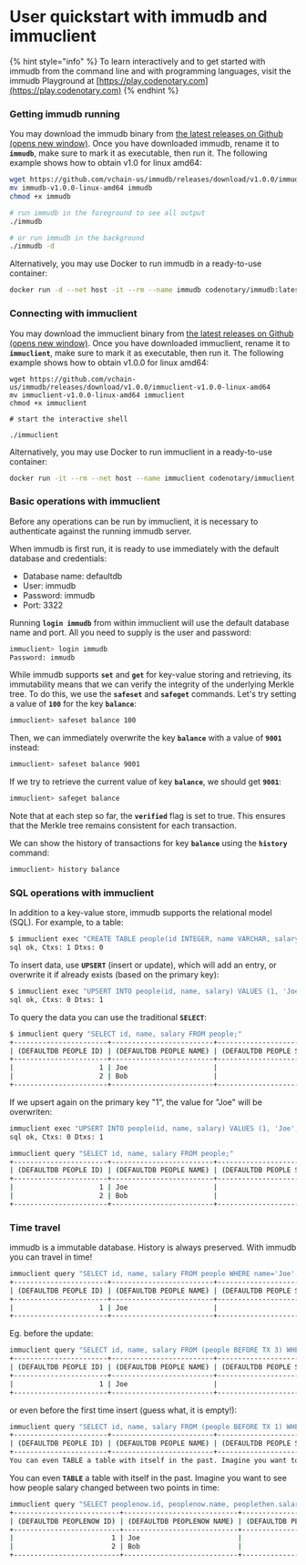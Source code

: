 # User quickstart with immudb and immuclient

{% hint style="info" %}
To learn interactively and to get started with immudb from the command line and with programming languages, visit the immudb Playground at [https://play.codenotary.com](https://play.codenotary.com)
{% endhint %}

### Getting immudb running <a href="#getting-immudb-running" id="getting-immudb-running"></a>

You may download the immudb binary from [the latest releases on Github (opens new window)](https://github.com/codenotary/immudb/releases/latest). Once you have downloaded immudb, rename it to **`immudb`**, make sure to mark it as executable, then run it. The following example shows how to obtain v1.0 for linux amd64:

```bash
wget https://github.com/vchain-us/immudb/releases/download/v1.0.0/immudb-v1.0.0-linux-amd64
mv immudb-v1.0.0-linux-amd64 immudb
chmod +x immudb

# run immudb in the foreground to see all output
./immudb

# or run immudb in the background
./immudb -d
```

Alternatively, you may use Docker to run immudb in a ready-to-use container:

```bash
docker run -d --net host -it --rm --name immudb codenotary/immudb:latest
```

### Connecting with immuclient

You may download the immuclient binary from [the latest releases on Github (opens new window)](https://github.com/codenotary/immudb/releases/latest). Once you have downloaded immuclient, rename it to **`immuclient`**, make sure to mark it as executable, then run it. The following example shows how to obtain v1.0.0 for linux amd64:

```
wget https://github.com/vchain-us/immudb/releases/download/v1.0.0/immuclient-v1.0.0-linux-amd64
mv immuclient-v1.0.0-linux-amd64 immuclient
chmod +x immuclient

# start the interactive shell

./immuclient
```

Alternatively, you may use Docker to run immuclient in a ready-to-use container:

```bash
docker run -it --rm --net host --name immuclient codenotary/immuclient:latest
```

### Basic operations with immuclient <a href="#basic-operations-with-immuclient" id="basic-operations-with-immuclient"></a>

Before any operations can be run by immuclient, it is necessary to authenticate against the running immudb server.

When immudb is first run, it is ready to use immediately with the default database and credentials:

* Database name: defaultdb
* User: immudb
* Password: immudb
* Port: 3322

Running **`login immudb`** from within immuclient will use the default database name and port. All you need to supply is the user and password:

```bash
immuclient> login immudb
Password: immudb
```

While immudb supports **`set`** and **`get`** for key-value storing and retrieving, its immutability means that we can verify the integrity of the underlying Merkle tree. To do this, we use the **`safeset`** and **`safeget`** commands. Let's try setting a value of **`100`** for the key **`balance`**:

```bash
immuclient> safeset balance 100
```

Then, we can immediately overwrite the key **`balance`** with a value of **`9001`** instead:

```bash
immuclient> safeset balance 9001
```

If we try to retrieve the current value of key **`balance`**, we should get **`9001`**:

```bash
immuclient> safeget balance
```

Note that at each step so far, the **`verified`** flag is set to true. This ensures that the Merkle tree remains consistent for each transaction.

We can show the history of transactions for key **`balance`** using the **`history`** command:

```bash
immuclient> history balance
```

### SQL operations with immuclient <a href="#sql-operations-with-immuclient" id="sql-operations-with-immuclient"></a>

In addition to a key-value store, immudb supports the relational model (SQL). For example, to a table:

```bash
$ immuclient exec "CREATE TABLE people(id INTEGER, name VARCHAR, salary INTEGER, PRIMARY KEY id);"
sql ok, Ctxs: 1 Dtxs: 0
```

To insert data, use **`UPSERT`** (insert or update), which will add an entry, or overwrite it if already exists (based on the primary key):

```bash
$ immuclient exec "UPSERT INTO people(id, name, salary) VALUES (1, 'Joe', 10000);"sql ok, Ctxs: 0 Dtxs: 1immuclient exec "UPSERT INTO people(id, name, salary) VALUES (2, 'Bob', 30000);"
sql ok, Ctxs: 0 Dtxs: 1
```

To query the data you can use the traditional **`SELECT`**:

```bash
$ immuclient query "SELECT id, name, salary FROM people;"
+-----------------------+-------------------------+---------------------------+
| (DEFAULTDB PEOPLE ID) | (DEFAULTDB PEOPLE NAME) | (DEFAULTDB PEOPLE SALARY) |
+-----------------------+-------------------------+---------------------------+
|                     1 | Joe                     |                     10000 |
|                     2 | Bob                     |                     30000 |
+-----------------------+-------------------------+---------------------------+
```

If we upsert again on the primary key "1", the value for "Joe" will be overwriten:

```bash
immuclient exec "UPSERT INTO people(id, name, salary) VALUES (1, 'Joe', 20000);"
sql ok, Ctxs: 0 Dtxs: 1

immuclient query "SELECT id, name, salary FROM people;"
+-----------------------+-------------------------+---------------------------+
| (DEFAULTDB PEOPLE ID) | (DEFAULTDB PEOPLE NAME) | (DEFAULTDB PEOPLE SALARY) |
+-----------------------+-------------------------+---------------------------+
|                     1 | Joe                     |                     20000 |
|                     2 | Bob                     |                     30000 |
+-----------------------+-------------------------+---------------------------+
```

### Time travel <a href="#time-travel" id="time-travel"></a>

immudb is a immutable database. History is always preserved. With immudb you can travel in time!

```bash
immuclient query "SELECT id, name, salary FROM people WHERE name='Joe';"
+-----------------------+-------------------------+---------------------------+
| (DEFAULTDB PEOPLE ID) | (DEFAULTDB PEOPLE NAME) | (DEFAULTDB PEOPLE SALARY) |
+-----------------------+-------------------------+---------------------------+
|                     1 | Joe                     |                     20000 |
+-----------------------+-------------------------+---------------------------+
```

Eg. before the update:

```bash
immuclient query "SELECT id, name, salary FROM (people BEFORE TX 3) WHERE name='Joe';"
+-----------------------+-------------------------+---------------------------+
| (DEFAULTDB PEOPLE ID) | (DEFAULTDB PEOPLE NAME) | (DEFAULTDB PEOPLE SALARY) |
+-----------------------+-------------------------+---------------------------+
|                     1 | Joe                     |                     10000 |
+-----------------------+-------------------------+---------------------------+
```

or even before the first time insert (guess what, it is empty!):

```bash
immuclient query "SELECT id, name, salary FROM (people BEFORE TX 1) WHERE name='Joe';"
+-----------------------+-------------------------+---------------------------+
| (DEFAULTDB PEOPLE ID) | (DEFAULTDB PEOPLE NAME) | (DEFAULTDB PEOPLE SALARY) |
+-----------------------+-------------------------+---------------------------+
You can even TABLE a table with itself in the past. Imagine you want to see how people salary changed between two points in time:
```

You can even **`TABLE`** a table with itself in the past. Imagine you want to see how people salary changed between two points in time:

```bash
immuclient query "SELECT peoplenow.id, peoplenow.name, peoplethen.salary, peoplenow.salary FROM (people BEFORE TX 3 AS peoplethen) INNER JOIN (people AS peoplenow) ON peoplenow.id=peoplethen.id;"
+--------------------------+----------------------------+-------------------------------+------------------------------+
| (DEFAULTDB PEOPLENOW ID) | (DEFAULTDB PEOPLENOW NAME) | (DEFAULTDB PEOPLETHEN SALARY) | (DEFAULTDB PEOPLENOW SALARY) |
+--------------------------+----------------------------+-------------------------------+------------------------------+
|                        1 | Joe                        |                         10000 |                        20000 |
|                        2 | Bob                        |                         30000 |                        30000 |
+--------------------------+----------------------------+-------------------------------+------------------------------+
```
